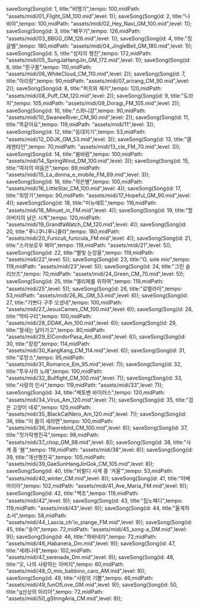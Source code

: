 























































saveSong(Song(id: 1, title:"비행기",tempo: 100,midPath: "assets/midi/01_Flight_GM_100.mid",level: 1));
saveSong(Song(id: 2, title:"나비야",tempo: 100,midPath: "assets/midi/02_Hey_Navi_GM_100.mid",level: 1));
saveSong(Song(id: 3, title:"뻐꾸기",tempo: 126,midPath: "assets/midi/03_BBGG_GM_126.mid",level: 1));
saveSong(Song(id: 4, title:"징글벨",tempo: 180,midPath: "assets/midi/04_JingleBell_GM_180.mid",level: 1));
saveSong(Song(id: 5, title:"성자의 행진",tempo: 172,midPath: "assets/midi/05_SungJaHangJin_GM_172.mid",level: 1));
saveSong(Song(id: 6, title:"흰구름",tempo: 110,midPath: "assets/midi/06_WhiteCloud_CM_110.mid",level: 2));
saveSong(Song(id: 7, title:"아리랑",tempo: 90,midPath: "assets/midi/07_arirang_CM_90.mid",level: 2));
saveSong(Song(id: 8, title:"퍼프와 재키",tempo: 120,midPath: "assets/midi/08_Puff_CM_120.mid",level: 2));
saveSong(Song(id: 9, title:"도라지",tempo: 105,midPath: "assets/midi/09_Doragi_FM_105.mid",level: 2));
saveSong(Song(id: 10, title:"스와니강",tempo: 90,midPath: "assets/midi/10_SwaneeRiver_CM_90.mid",level: 2));
saveSong(Song(id: 11, title:"똑같아요",tempo: 119,midPath: "assets/midi/11",level: 3));
saveSong(Song(id: 12, title:"등대지기",tempo: 53,midPath: "assets/midi/12_DDJK_GM_53.mid",level: 3));
saveSong(Song(id: 13, title:"클레멘타인",tempo: 70,midPath: "assets/midi/13_cle_FM_70.mid",level: 3));
saveSong(Song(id: 14, title:"봄바람",tempo: 100,midPath: "assets/midi/14_SpringWind_DM_100.mid",level: 3));
saveSong(Song(id: 15, title:"여자의 마음은",tempo: 69,midPath: "assets/midi/15_La_donna_e_mobile_FM_69.mid",level: 3));
saveSong(Song(id: 16, title:"작은별",tempo: 100,midPath: "assets/midi/16_LittleStar_CM_100.mid",level: 4));
saveSong(Song(id: 17, title:"희망가",tempo: 90,midPath: "assets/midi/17_Hopeful_GM_90.mid",level: 4));
saveSong(Song(id: 18, title:"미뉴에트",tempo: 116,midPath: "assets/midi/18_Minuet_in_FM.mid",level: 4));
saveSong(Song(id: 19, title:"할아버지의 낡은 시계",tempo: 120,midPath: "assets/midi/19_GrandfaWatch_CM_120.mid",level: 4));
saveSong(Song(id: 20, title:"푸니쿠니푸니쿨라",tempo: 180,midPath: "assets/midi/20_Funiculi_funicula_FM.mid",level: 4));
saveSong(Song(id: 21, title:"스카보로우 페어",tempo: 119,midPath: "assets/midi/21",level: 5));
saveSong(Song(id: 22, title:"별빛 눈망울",tempo: 119,midPath: "assets/midi/22",level: 5));
saveSong(Song(id: 23, title:"O, sole mio",tempo: 119,midPath: "assets/midi/23",level: 5));
saveSong(Song(id: 24, title:"그린 슬리브즈",tempo: 70,midPath: "assets/midi/24_Green_CM_70.mid",level: 5));
saveSong(Song(id: 25, title:"엘리제를 위하여",tempo: 119,midPath: "assets/midi/25",level: 5));
saveSong(Song(id: 26, title:"로렐라이",tempo: 53,midPath: "assets/midi/26_RL_GM_53.mid",level: 6));
saveSong(Song(id: 27, title:"기쁘다 구주 오셨네",tempo: 100,midPath: "assets/midi/27_JesusCames_CM_100.mid",level: 6));
saveSong(Song(id: 28, title:"딱따구리",tempo: 100,midPath: "assets/midi/28_DDAK_Am_100.mid",level: 6));
saveSong(Song(id: 29, title:"철새는 날아가고",tempo: 80,midPath: "assets/midi/29_ElCondorPasa_Am_80.mid",level: 6));
saveSong(Song(id: 30, title:"캉캉",tempo: 114,midPath: "assets/midi/30_KangKang_CM_114.mid",level: 6));
saveSong(Song(id: 31, title:"로망스",tempo: 95,midPath: "assets/midi/31_Romance_Em_95.mid",level: 7));
saveSong(Song(id: 32, title:"투우사의 노래",tempo: 100,midPath: "assets/midi/32_Bullfight_CM_100.mid",level: 7));
saveSong(Song(id: 33, title:"사랑의 인사",tempo: 119,midPath: "assets/midi/33",level: 7));
saveSong(Song(id: 34, title:"베토벤 바이러스",tempo: 120,midPath: "assets/midi/34_Virus_Am_120.mid",level: 7));
saveSong(Song(id: 35, title:"검은 고양이 네로",tempo: 120,midPath: "assets/midi/35_BlackCatNero_Am_120.mid",level: 7));
saveSong(Song(id: 36, title:"이 몸이 새라면",tempo: 100,midPath: "assets/midi/36_Ifiwerebird_CM_100.mid",level: 8));
saveSong(Song(id: 37, title:"젓가락행진곡",tempo: 98,midPath: "assets/midi/37_chop_GM_98.mid",level: 8));
saveSong(Song(id: 38, title:"사계 중 ‘봄’",tempo: 119,midPath: "assets/midi/38",level: 8));
saveSong(Song(id: 39, title:"개선행진곡",tempo: 105,midPath: "assets/midi/39_GaeSunHangJinGok_CM_105.mid",level: 8));
saveSong(Song(id: 40, title:"비발디 사계 중 ‘겨울’",tempo: 53,midPath: "assets/midi/40_winter_CM.mid",level: 8));
saveSong(Song(id: 41, title:"아베마리아",tempo: 102,midPath: "assets/midi/41_Ave_Maria_FM.mid",level: 9));
saveSong(Song(id: 42, title:"백조",tempo: 119,midPath: "assets/midi/42",level: 9));
saveSong(Song(id: 43, title:"짐노페디",tempo: 119,midPath: "assets/midi/43",level: 9));
saveSong(Song(id: 44, title:"울게하소서",tempo: 58,midPath: "assets/midi/44_Lascia_ch'io_piange_FM.mid",level: 9));
saveSong(Song(id: 45, title:"송어",tempo: 72,midPath: "assets/midi/45_song-a_DM.mid",level: 9));
saveSong(Song(id: 46, title:"하바네라",tempo: 72,midPath: "assets/midi/46_Habanera_Dm.mid",level: 9));
saveSong(Song(id: 47, title:"세레나데",tempo: 102,midPath: "assets/midi/47_serenade_Dm.mid",level: 9));
saveSong(Song(id: 48, title:"오, 나의 사랑하는 아버지",tempo: 60,midPath: "assets/midi/48_O_mio_babbino_caro_AM.mid",level: 9));
saveSong(Song(id: 49, title:"사랑의 기쁨",tempo: 46,midPath: "assets/midi/49_funOfLove_GM.mid",level: 9));
saveSong(Song(id: 50, title:"g선상의 아리아",tempo: 72,midPath: "assets/midi/50_gStringAria_CM.mid",level: 9));


















































